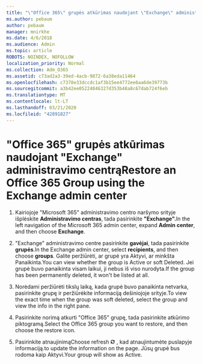 ```yaml
---
title: "\"Office 365\" grupės atkūrimas naudojant \"Exchange\" administravimo centrą"
ms.author: pebaum
author: pebaum
manager: mnirkhe
ms.date: 4/6/2018
ms.audience: Admin
ms.topic: article
ROBOTS: NOINDEX, NOFOLLOW
localization_priority: Normal
ms.collection: Adm_O365
ms.assetid: c73ad2a3-39ed-4acb-9872-6a38eda11464
ms.openlocfilehash: c7378e33dccdc1af3b15ee4772ee6aa6de39773b
ms.sourcegitcommit: a3b42ee05224846327d353b48a8c67dab724f6eb
ms.translationtype: MT
ms.contentlocale: lt-LT
ms.lasthandoff: 03/21/2020
ms.locfileid: "42891827"
---
```

# <a name="restore-an-office-365-group-using-the-exchange-admin-center"></a><span data-ttu-id="41b58-102">"Office 365" grupės atkūrimas naudojant "Exchange" administravimo centrą</span><span class="sxs-lookup"><span data-stu-id="41b58-102">Restore an Office 365 Group using the Exchange admin center</span></span>

1. <span data-ttu-id="41b58-103">Kairiojoje "Microsoft 365" administravimo centro naršymo srityje išplėskite **Administravimo centras**, tada pasirinkite **"Exchange".**</span><span class="sxs-lookup"><span data-stu-id="41b58-103">In the left navigation of the Microsoft 365 admin center, expand **Admin center**, and then choose **Exchange**.</span></span>
    
2. <span data-ttu-id="41b58-104">"Exchange" administravimo centre pasirinkite **gavėjai**, tada pasirinkite **grupės**.</span><span class="sxs-lookup"><span data-stu-id="41b58-104">In the Exchange admin center, select **recipients**, and then choose **groups**.</span></span> <span data-ttu-id="41b58-105">Galite peržiūrėti, ar grupė yra Aktyvi, ar minkšta Panaikinta.</span><span class="sxs-lookup"><span data-stu-id="41b58-105">You can view whether the group is Active or soft Deleted.</span></span> <span data-ttu-id="41b58-106">Jei grupė buvo panaikinta visam laikui, ji nebus iš viso nurodyta.</span><span class="sxs-lookup"><span data-stu-id="41b58-106">If the group has been permanently deleted, it won't be listed at all.</span></span>
    
3. <span data-ttu-id="41b58-107">Norėdami peržiūrėti tikslų laiką, kada grupė buvo panaikinta netvarka, pasirinkite grupę ir peržiūrėkite informaciją dešiniojoje srityje.</span><span class="sxs-lookup"><span data-stu-id="41b58-107">To view the exact time when the group was soft deleted, select the group and view the info in the right pane.</span></span>
    
4. <span data-ttu-id="41b58-108">Pasirinkite norimą atkurti "Office 365" grupę, tada pasirinkite atkūrimo piktogramą.</span><span class="sxs-lookup"><span data-stu-id="41b58-108">Select the Office 365 group you want to restore, and then choose the restore icon.</span></span>
    
5. <span data-ttu-id="41b58-109">Pasirinkite atnaujinimą</span><span class="sxs-lookup"><span data-stu-id="41b58-109">Choose refresh</span></span> ![Atnaujinimo piktograma](media/6464df90-2a91-4c1f-92a6-9a38c7696ac3.gif) <span data-ttu-id="41b58-111">, kad atnaujintumėte puslapyje informaciją.</span><span class="sxs-lookup"><span data-stu-id="41b58-111">to update the information on the page.</span></span> <span data-ttu-id="41b58-112">Jūsų grupė bus rodoma kaip Aktyvi.</span><span class="sxs-lookup"><span data-stu-id="41b58-112">Your group will show as Active.</span></span> 
    

